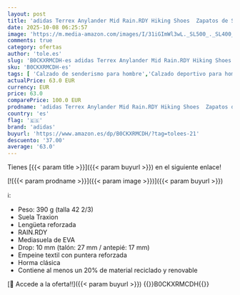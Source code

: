 ```yaml
---
layout: post
title: 'adidas Terrex Anylander Mid Rain.RDY Hiking Shoes  Zapatos de Senderismo Hombre  Olive Strata/Wonder Beige/Core Black  43 1/3 EU'
date: 2025-10-08 06:25:57
image: 'https://m.media-amazon.com/images/I/31iGImWl3wL._SL500_._SL400_.jpg'
comments: true
category: ofertas
author: 'tole.es'
slug: 'B0CKXRMCDH-es adidas Terrex Anylander Mid Rain.RDY Hiking Shoes Zapatos...'
sku: 'B0CKXRMCDH-es'
tags: [ 'Calzado de senderismo para hombre','Calzado deportivo para hombre','Moda','Moda Hombre','Zapatillas de senderismo para hombre','Zapatillas deportivas y de moda para hombre','Zapatos para hombre','adidas','zapatos','🇪🇸', ]
actualPrice: 63.0 EUR
currency: EUR
price: 63.0
comparePrice: 100.0 EUR
prodname: 'adidas Terrex Anylander Mid Rain.RDY Hiking Shoes  Zapatos de Senderismo Hombre  Olive Strata/Wonder Beige/Core Black  43 1/3 EU'
country: 'es'
flag: '🇪🇸'
brand: 'adidas'
buyurl: 'https://www.amazon.es/dp/B0CKXRMCDH/?tag=tolees-21'
descuento: '37.00'
average: '63.0'
---
```


Tienes [{{< param title >}}]({{< param buyurl >}}) en el siguiente enlace!

[![{{< param prodname >}}]({{< param image >}})]({{< param buyurl >}})

ℹ️:

- Peso: 390 g (talla 42 2/3)
- Suela Traxion
- Lengüeta reforzada
- RAIN.RDY
- Mediasuela de EVA
- Drop: 10 mm (talón: 27 mm / antepié: 17 mm)
- Empeine textil con puntera reforzada
- Horma clásica
- Contiene al menos un 20% de material reciclado y renovable

[🛒 Accede a la oferta!!]({{< param buyurl >}})
{{<world>}}B0CKXRMCDH{{</world>}}
